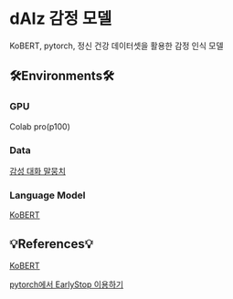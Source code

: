 # dAIz 감정 모델
KoBERT, pytorch, 정신 건강 데이터셋을 활용한 감정 인식 모델

## 🛠Environments🛠
### GPU
Colab pro(p100)

### Data
[감성 대화 말뭉치](https://aihub.or.kr/aidata/7978)

### Language Model
[KoBERT](https://github.com/SKTBrain/KoBERT)

## 💡References💡
[KoBERT](https://github.com/SKTBrain/KoBERT)

[pytorch에서 EarlyStop 이용하기](https://quokkas.tistory.com/37)
